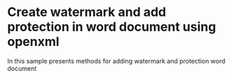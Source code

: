 # Create watermark and add protection in word document using openxml

In this sample presents methods for adding watermark and protection word document
